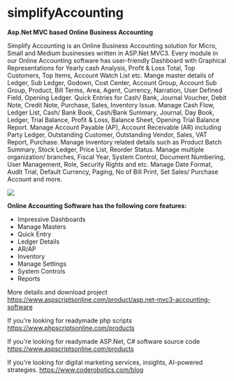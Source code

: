 # simplifyAccounting
<b>Asp.Net MVC based Online Business Accounting </b>

Simplify Accounting is an Online Business Accounting solution for Micro, Small and Medium businesses written in ASP.Net MVC3. Every module in our Online Accounting software has user-friendly Dashboard with Graphical Representations for Yearly cash Analysis, Profit & Loss Total, Top Customers, Top Items, Account Watch List etc. Mange master details of Ledger, Sub Ledger, Godown, Cost Center, Account Group, Account Sub Group, Product, Bill Terms, Area, Agent, Currency, Narration, User Defined Field, Opening Ledger. Quick Entries for Cash/ Bank, Journal Voucher, Debit Note, Credit Note, Purchase, Sales, Inventory Issue. Manage Cash Flow, Ledger List, Cash/ Bank Book, Cash/Bank Summary, Journal, Day Book, Ledger, Trial Balance, Profit & Loss, Balance Sheet, Opening Trial Balance Report. Manage Account Payable (AP), Account Receivable (AR) including Party Ledger, Outstanding Customer, Outstanding Vendor, Sales, VAT Report, Purchase. Manage Inventory related details such as Product Batch Summary, Stock Ledger, Price List, Reorder Status. Manage multiple organization/ branches, Fiscal Year, System Control, Document Numbering, User Management, Role, Security Rights and etc. Manage Date Format, Audit Trial, Default Currency, Paging, No of Bill Print, Set Sales/ Purchase Account and more.

<img src="https://www.aspscriptsonline.com/frontend/assets/templates/1738377105_141b780fc7ae48df4176.webp">

<b>Online Accounting Software has the following core features:</b>

<ul>
<li>Impressive Dashboards</li>
<li>Manage Masters</li>
<li>Quick Entry</li>
<li>Ledger Details</li>
<li>AR/AP</li>
<li>Inventory</li>
<li>Manage Settings</li>
<li>System Controls</li>
<li>Reports</li>
</ul>

More details and download project
https://www.aspscriptsonline.com/product/asp.net-mvc3-accounting-software

If you're looking for readymade php scripts
https://www.phpscriptsonline.com/products

If you're looking for readymade ASP.Net, C# software source code
https://www.aspscriptsonline.com/products

If you're looking for digital marketing services, insights, AI-powered strategies.
https://www.coderobotics.com/blog

